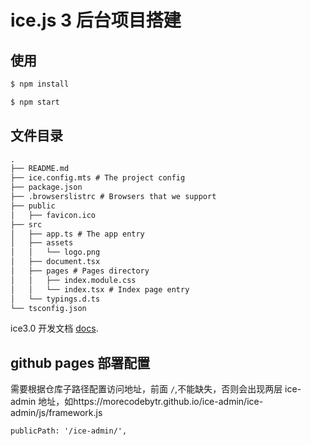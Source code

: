 # ice.js 3 后台项目搭建

## 使用

```bash
$ npm install

$ npm start
```

## 文件目录

```md
.
├── README.md
├── ice.config.mts # The project config
├── package.json
├── .browserslistrc # Browsers that we support
├── public
│   ├── favicon.ico  
├── src
│   ├── app.ts # The app entry
│   ├── assets
│   │   └── logo.png
│   ├── document.tsx
│   ├── pages # Pages directory
│   │   ├── index.module.css
│   │   └── index.tsx # Index page entry
│   └── typings.d.ts
└── tsconfig.json
```

ice3.0 开发文档 [docs](https://v3.ice.work/).

## github pages 部署配置

需要根据仓库子路径配置访问地址，前面 `/`,不能缺失，否则会出现两层 ice-admin 地址，如https://morecodebytr.github.io/ice-admin/ice-admin/js/framework.js

```
publicPath: '/ice-admin/',
```
